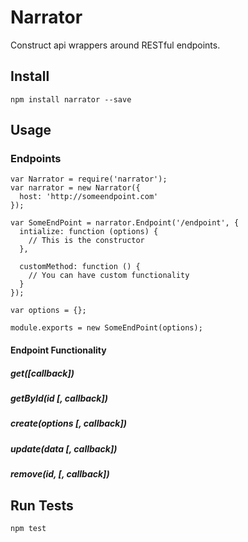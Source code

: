 # Narrator

Construct api wrappers around RESTful endpoints.

## Install

```
npm install narrator --save
```

## Usage

### Endpoints

```
var Narrator = require('narrator');
var narrator = new Narrator({
  host: 'http://someendpoint.com'
});

var SomeEndPoint = narrator.Endpoint('/endpoint', {
  intialize: function (options) {
    // This is the constructor
  },
  
  customMethod: function () {
    // You can have custom functionality
  }
});

var options = {};

module.exports = new SomeEndPoint(options);
```

#### Endpoint Functionality

##### get([callback])
##### getById(id [, callback])
##### create(options [, callback])
##### update(data [, callback])
##### remove(id, [, callback])


## Run Tests

```
npm test
```
